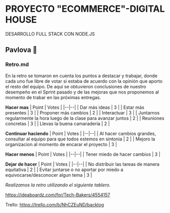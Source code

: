 # PROYECTO "ECOMMERCE"-DIGITAL HOUSE
DESARROLLO FULL STACK CON NODE.JS

## Pavlova 🍰
### Retro.md

En la retro se tomaron en cuenta los puntos a destacar y trabajar, donde cada uno fue libre de votar si estaba de acuerdo con la opinión que aporto el resto del equipo. De aquí se obtuvieron conclusiones de nuestro desempeño en el Sprint pasado y de las mejoras que nos proponemos al momento de trabar en las próximas entregas.

**Hacer mas**
| Point | Votes |
|--|--|
| Dar más ideas | 3 |
| Estar más presentes | 3 |
| Proponer más cambios | 2 |
| Interactuar | 3 |
| Juntarnos regularmente la hora luego de la clase para avanzar juntos | 2 |
| Reuniones concretas | 3 |
| Llevas la buena camaradería | 2 |


**Continuar haciendo**
| Point | Votes |
|--|--|
| Al hacer cambios grandes, consultar al equipo para que todos estemos en sintonia | 2 |
| Mejoro la organizacion al momento de encarar el proyecto | 3 |


**Hacer menos**
| Point | Votes |
|--|--|
| Tener miedo de hacer cambios | 3 |

**Dejar de hacer**
| Point | Votes |
|--|--|
| No distribuir las tareas de manera equitativa | 2 |
| Evitar juntarse o no aportar por miedo a equivocarse/desconocer algun tema | 3 |


*Realizamos la retro utilizando el siguiente tablero.*

https://ideaboardz.com/for/Tech-Bakers/4554157

Trello: https://trello.com/b/NhCZEuND/backlog
